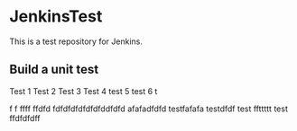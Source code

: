 # JenkinsTest
This is a test repository for Jenkins. 

## Build a unit test
Test 1
Test 2
Test 3
Test 4
test 5
test 6
t

f
f
ffff
ffdfd
fdfdfdfdfdfdfddfdfd
afafadfdfd
testfafafa
testdfdf
test
ffttttt
test
ffdfdfdff
